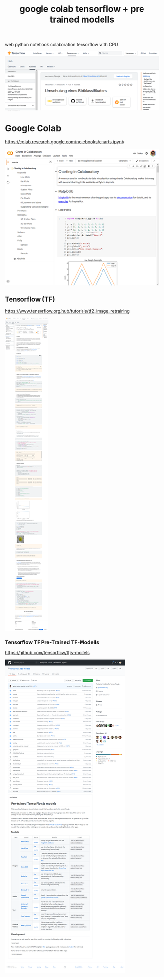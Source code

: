 ﻿---
layout: post
title:  google colab tensorflow + pre trained modells 
categories: [google, colab, tensorflowsorflow ]
tags:  [google, colab, tensorflowsorflow ]
---
web python notebook colaboration tensorflow with CPU

![](../pic/Screenshot_2021-01-27%20Umschulung%20eines%20Bildklassifikators%20TensorFlow%20Hub-crop.png)

# Google Colab

<https://colab.research.google.com/notebooks/charts.ipynb>

![](../pic/Screenshot_2021-01-27%20Google%20Colaboratory.png)

## Tensorflow (TF)

<https://www.tensorflow.org/hub/tutorials/tf2_image_retraining> 

![](../pic/Screenshot_2021-01-27%20Umschulung%20eines%20Bildklassifikators%20TensorFlow%20Hub.png)

### Tensorflow TF Pre-Trained TF-Modells

<https://github.com/tensorflow/tfjs-models>

![](../pic/Screenshot_2021-01-27%20tensorflow%20tfjs-models.png)
